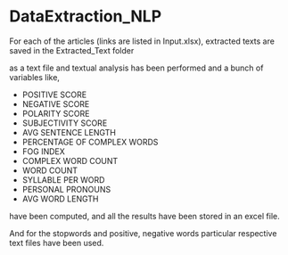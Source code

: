 # DataExtraction_NLP
 For each of the articles (links are listed in Input.xlsx), extracted texts are saved in the Extracted_Text folder 
 
 as a text file and textual analysis has been performed and a bunch of variables like,


* POSITIVE SCORE
* NEGATIVE SCORE
* POLARITY SCORE
* SUBJECTIVITY SCORE
* AVG SENTENCE LENGTH
* PERCENTAGE OF COMPLEX WORDS
* FOG INDEX
* COMPLEX WORD COUNT
* WORD COUNT
* SYLLABLE PER WORD
* PERSONAL PRONOUNS
* AVG WORD LENGTH

 have been computed, and all the results have been stored in an excel file.
 
 And for the stopwords and positive, negative words particular respective text files have been used.

